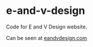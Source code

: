 # e-and-v-design

Code for E and V Design website.

Can be seen at <a href="https://eandvdesign.com">eandvdesign.com</a>
